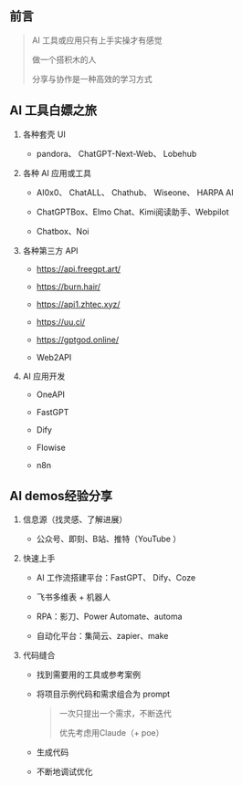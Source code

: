 ## 前言

> AI 工具或应用只有上手实操才有感觉
> 
> 做一个搭积木的人
> 
> 分享与协作是一种高效的学习方式

## AI 工具白嫖之旅

1. 各种套壳 UI

    - pandora、 ChatGPT-Next-Web、 Lobehub


2. 各种 AI 应用或工具
   
    - AI0x0、 ChatALL、 Chathub、 Wiseone、 HARPA AI  

    - ChatGPTBox、Elmo Chat、Kimi阅读助手、Webpilot
    - Chatbox、Noi

3. 各种第三方 API

    - https://api.freegpt.art/
  
    - https://burn.hair/
    - https://api1.zhtec.xyz/
    - https://uu.ci/
    - https://gptgod.online/
    - Web2API

4. AI 应用开发
   
    - OneAPI

    - FastGPT
  
    - Dify
    - Flowise
    - n8n

## AI demos经验分享

1. 信息源（找灵感、了解进展）
   
   - 公众号、即刻、B站、推特（YouTube ）
2. 快速上手
   - AI 工作流搭建平台：FastGPT、 Dify、Coze

   - 飞书多维表 + 机器人
   - RPA：影刀、Power Automate、automa
   - 自动化平台：集简云、zapier、make
3. 代码缝合

    - 找到需要用的工具或参考案例

    - 将项目示例代码和需求组合为 prompt
      > 一次只提出一个需求，不断迭代
      > 
      > 优先考虑用Claude（+ poe）
    - 生成代码
    - 不断地调试优化
